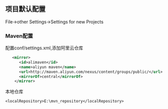 


## 项目默认配置

File->other Settings->Settings for new Projects

### Maven配置

配置conf/settings.xml,添加阿里云仓库

```xml
   <mirror>
      <id>alimaven</id>
      <name>aliyun maven</name>
      <url>http://maven.aliyun.com/nexus/content/groups/public/</url>
      <mirrorOf>central</mirrorOf>
    </mirror>
```

本地仓库

    <localRepository>E:\mvn_repository</localRepository>